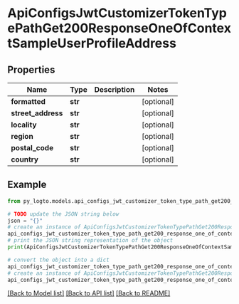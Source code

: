 # ApiConfigsJwtCustomizerTokenTypePathGet200ResponseOneOfContextSampleUserProfileAddress


## Properties

Name | Type | Description | Notes
------------ | ------------- | ------------- | -------------
**formatted** | **str** |  | [optional] 
**street_address** | **str** |  | [optional] 
**locality** | **str** |  | [optional] 
**region** | **str** |  | [optional] 
**postal_code** | **str** |  | [optional] 
**country** | **str** |  | [optional] 

## Example

```python
from py_logto.models.api_configs_jwt_customizer_token_type_path_get200_response_one_of_context_sample_user_profile_address import ApiConfigsJwtCustomizerTokenTypePathGet200ResponseOneOfContextSampleUserProfileAddress

# TODO update the JSON string below
json = "{}"
# create an instance of ApiConfigsJwtCustomizerTokenTypePathGet200ResponseOneOfContextSampleUserProfileAddress from a JSON string
api_configs_jwt_customizer_token_type_path_get200_response_one_of_context_sample_user_profile_address_instance = ApiConfigsJwtCustomizerTokenTypePathGet200ResponseOneOfContextSampleUserProfileAddress.from_json(json)
# print the JSON string representation of the object
print(ApiConfigsJwtCustomizerTokenTypePathGet200ResponseOneOfContextSampleUserProfileAddress.to_json())

# convert the object into a dict
api_configs_jwt_customizer_token_type_path_get200_response_one_of_context_sample_user_profile_address_dict = api_configs_jwt_customizer_token_type_path_get200_response_one_of_context_sample_user_profile_address_instance.to_dict()
# create an instance of ApiConfigsJwtCustomizerTokenTypePathGet200ResponseOneOfContextSampleUserProfileAddress from a dict
api_configs_jwt_customizer_token_type_path_get200_response_one_of_context_sample_user_profile_address_from_dict = ApiConfigsJwtCustomizerTokenTypePathGet200ResponseOneOfContextSampleUserProfileAddress.from_dict(api_configs_jwt_customizer_token_type_path_get200_response_one_of_context_sample_user_profile_address_dict)
```
[[Back to Model list]](../README.md#documentation-for-models) [[Back to API list]](../README.md#documentation-for-api-endpoints) [[Back to README]](../README.md)


